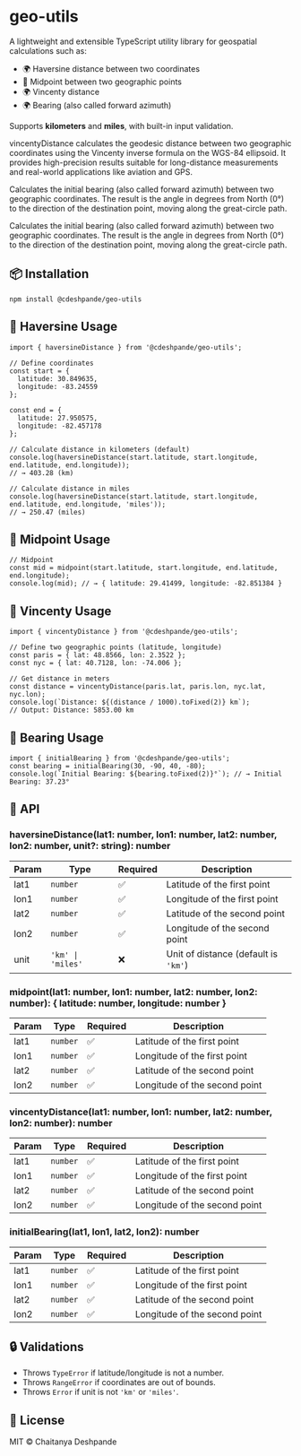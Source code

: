 # geo-utils

A lightweight and extensible TypeScript utility library for geospatial calculations such as:

-   🌍 Haversine distance between two coordinates
-   📍 Midpoint between two geographic points
-   🌍 Vincenty distance
-   🌍 Bearing (also called forward azimuth)

Supports **kilometers** and **miles**, with built-in input validation.

vincentyDistance calculates the geodesic distance between two geographic coordinates using the Vincenty inverse formula on the WGS-84 ellipsoid. It provides high-precision results suitable for long-distance measurements and real-world applications like aviation and GPS.

Calculates the initial bearing (also called forward azimuth) between two geographic coordinates. The result is the angle in degrees from North (0°) to the direction of the destination point, moving along the great-circle path.

Calculates the initial bearing (also called forward azimuth) between two geographic coordinates. The result is the angle in degrees from North (0°) to the direction of the destination point, moving along the great-circle path.

## 📦 Installation

`npm install @cdeshpande/geo-utils`

## 🚀 Haversine Usage

```
import { haversineDistance } from '@cdeshpande/geo-utils';

// Define coordinates
const start = {
  latitude: 30.849635,
  longitude: -83.24559
};

const end = {
  latitude: 27.950575,
  longitude: -82.457178
};

// Calculate distance in kilometers (default)
console.log(haversineDistance(start.latitude, start.longitude, end.latitude, end.longitude));
// → 403.28 (km)

// Calculate distance in miles
console.log(haversineDistance(start.latitude, start.longitude, end.latitude, end.longitude, 'miles'));
// → 250.47 (miles)
```

## 🚀 Midpoint Usage

```
// Midpoint
const mid = midpoint(start.latitude, start.longitude, end.latitude, end.longitude);
console.log(mid); // → { latitude: 29.41499, longitude: -82.851384 }
```

## 🚀 Vincenty Usage

```
import { vincentyDistance } from '@cdeshpande/geo-utils';

// Define two geographic points (latitude, longitude)
const paris = { lat: 48.8566, lon: 2.3522 };
const nyc = { lat: 40.7128, lon: -74.006 };

// Get distance in meters
const distance = vincentyDistance(paris.lat, paris.lon, nyc.lat, nyc.lon);
console.log(`Distance: ${(distance / 1000).toFixed(2)} km`);
// Output: Distance: 5853.00 km
```

## 🚀 Bearing Usage

```
import { initialBearing } from '@cdeshpande/geo-utils';
const bearing = initialBearing(30, -90, 40, -80);
console.log(`Initial Bearing: ${bearing.toFixed(2)}°`); // → Initial Bearing: 37.23°
```

## 📘 API

### haversineDistance(lat1: number, lon1: number, lat2: number, lon2: number, unit?: string): number

| Param | Type              | Required | Description                          |
| ----- | ----------------- | -------- | ------------------------------------ |
| lat1  | `number`          | ✅       | Latitude of the first point          |
| lon1  | `number`          | ✅       | Longitude of the first point         |
| lat2  | `number`          | ✅       | Latitude of the second point         |
| lon2  | `number`          | ✅       | Longitude of the second point        |
| unit  | `'km' \| 'miles'` | ❌       | Unit of distance (default is `'km'`) |

### midpoint(lat1: number, lon1: number, lat2: number, lon2: number): { latitude: number, longitude: number }

| Param | Type     | Required | Description                   |
| ----- | -------- | -------- | ----------------------------- |
| lat1  | `number` | ✅       | Latitude of the first point   |
| lon1  | `number` | ✅       | Longitude of the first point  |
| lat2  | `number` | ✅       | Latitude of the second point  |
| lon2  | `number` | ✅       | Longitude of the second point |

### vincentyDistance(lat1: number, lon1: number, lat2: number, lon2: number): number

| Param | Type     | Required | Description                   |
| ----- | -------- | -------- | ----------------------------- |
| lat1  | `number` | ✅       | Latitude of the first point   |
| lon1  | `number` | ✅       | Longitude of the first point  |
| lat2  | `number` | ✅       | Latitude of the second point  |
| lon2  | `number` | ✅       | Longitude of the second point |

### initialBearing(lat1, lon1, lat2, lon2): number

| Param | Type     | Required | Description                   |
| ----- | -------- | -------- | ----------------------------- |
| lat1  | `number` | ✅       | Latitude of the first point   |
| lon1  | `number` | ✅       | Longitude of the first point  |
| lat2  | `number` | ✅       | Latitude of the second point  |
| lon2  | `number` | ✅       | Longitude of the second point |

## 🔒 Validations

-   Throws `TypeError` if latitude/longitude is not a number.
-   Throws `RangeError` if coordinates are out of bounds.
-   Throws `Error` if unit is not `'km'` or `'miles'`.

## 🧾 License

MIT © Chaitanya Deshpande
